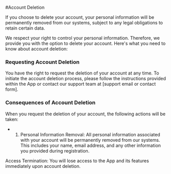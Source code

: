 #Account Deletion

If you choose to delete your account, your personal information will be permanently removed from our systems, subject to any legal obligations to retain certain data.

We respect your right to control your personal information. Therefore, we provide you with the option to delete your account. Here's what you need to know about account deletion:

### Requesting Account Deletion
You have the right to request the deletion of your account at any time. To initiate the account deletion process, please follow the instructions provided within the App or contact our support team at [support email or contact form].

### Consequences of Account Deletion
When you request the deletion of your account, the following actions will be taken:

- 1. Personal Information Removal:
All personal information associated with your account will be permanently removed from our systems. This includes your name, email address, and any other information you provided during registration.

Access Termination: You will lose access to the App and its features immediately upon account deletion.

